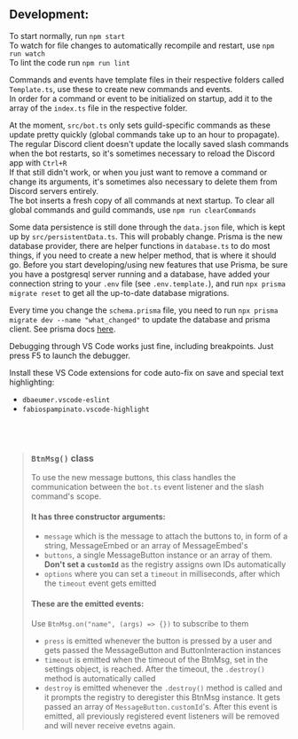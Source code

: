 ## Development:
To start normally, run `npm start`  
To watch for file changes to automatically recompile and restart, use `npm run watch`  
To lint the code run `npm run lint`  
  
Commands and events have template files in their respective folders called `Template.ts`, use these to create new commands and events.  
In order for a command or event to be initialized on startup, add it to the array of the `index.ts` file in the respective folder.  
  
At the moment, `src/bot.ts` only sets guild-specific commands as these update pretty quickly (global commands take up to an hour to propagate).  
The regular Discord client doesn't update the locally saved slash commands when the bot restarts, so it's sometimes necessary to reload the Discord app with `Ctrl+R`  
If that still didn't work, or when you just want to remove a command or change its arguments, it's sometimes also necessary to delete them from Discord servers entirely.  
The bot inserts a fresh copy of all commands at next startup. To clear all global commands and guild commands, use `npm run clearCommands`  

Some data persistence is still done through the `data.json` file, which is kept up by `src/persistentData.ts`. This will probably change. Prisma is the new database provider, there are helper functions in `database.ts` to do most things, if you need to create a new helper method, that is where it should go. Before you start developing/using new features that use Prisma, be sure you have a postgresql server running and a database, have added your connection string to your `.env` file (see `.env.template.`), and run `npx prisma migrate reset` to get all the up-to-date database migrations.

Every time you change the `schema.prisma` file, you need to run `npx prisma migrate dev --name "what_changed"` to update the database and prisma client.
See prisma docs [here](https://www.prisma.io/docs/).
<!-- Since I didn't wanna bother with SQL, for now all the persisting data is done through the `data.json` file, which is kept up by `src/persistentData.ts`  
Use the functions `get` and `set` of that file to get and set persistent data.   -->
  
Debugging through VS Code works just fine, including breakpoints. Just press F5 to launch the debugger.  
  
Install these VS Code extensions for code auto-fix on save and special text highlighting:  
- `dbaeumer.vscode-eslint`
- `fabiospampinato.vscode-highlight`

<!-- mr bot invite: https://discord.com/oauth2/authorize?client_id=962824817038471178&permissions=8&scope=bot%20applications.commands -->

<br><br>

> ### `BtnMsg()` class
> To use the new message buttons, this class handles the communication between the `bot.ts` event listener and the slash command's scope.  
>   
> #### It has three constructor arguments:
> - `message` which is the message to attach the buttons to, in form of a string, MessageEmbed or an array of MessageEmbed's  
> - `buttons`, a single MessageButton instance or an array of them. **Don't set a `customId`** as the registry assigns own IDs automatically  
> - `options` where you can set a `timeout` in milliseconds, after which the `timeout` event gets emitted  
>   
> #### These are the emitted events:
> Use `BtnMsg.on("name", (args) => {})` to subscribe to them
> - `press` is emitted whenever the button is pressed by a user and gets passed the MessageButton and ButtonInteraction instances  
> - `timeout` is emitted when the timeout of the BtnMsg, set in the settings object, is reached. After the timeout, the `.destroy()` method is automatically called  
> - `destroy` is emitted whenever the `.destroy()` method is called and it prompts the registry to deregister this BtnMsg instance. It gets passed an array of `MessageButton.customId`'s. After this event is emitted, all previously registered event listeners will be removed and will never receive evetns again.  
